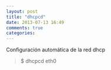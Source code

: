 ```yaml
---
layout: post
title: "dhcpcd"
date: 2013-07-13 16:49
comments: true
categories: 
---
```

Configuración automática de la red dhcp

>$ dhcpcd eth0

